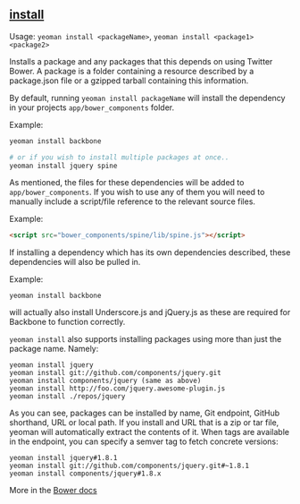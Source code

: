 ## <a href="#install" name="install">install</a>

Usage: `yeoman install <packageName>`, `yeoman install <package1> <package2>`

Installs a package and any packages that this depends on using Twitter Bower. A package is a folder containing a resource described by a package.json file or a gzipped tarball containing this information.

By default, running `yeoman install packageName` will install the dependency in your projects `app/bower_components` folder.

Example:

```sh
yeoman install backbone

# or if you wish to install multiple packages at once..
yeoman install jquery spine
```

As mentioned, the files for these dependencies will be added to `app/bower_components`. If you wish to use any of them you will need to manually include a script/file reference to the relevant source files.

Example:

```html
<script src="bower_components/spine/lib/spine.js"></script>
```

If installing a dependency which has its own dependencies described, these dependencies will also be pulled in.

Example:

    yeoman install backbone

will actually also install Underscore.js and jQuery.js as these are required for Backbone to function correctly.

`yeoman install` also supports installing packages using more than just the package name. Namely:

    yeoman install jquery
    yeoman install git://github.com/components/jquery.git
    yeoman install components/jquery (same as above)
    yeoman install http://foo.com/jquery.awesome-plugin.js
    yeoman install ./repos/jquery

As you can see, packages can be installed by name, Git endpoint, GitHub shorthand, URL or local path. If you install and URL that is a zip or tar file, yeoman will automatically extract the contents of it. When tags are available in the endpoint, you can specify a semver tag to fetch concrete versions:

    yeoman install jquery#1.8.1
    yeoman install git://github.com/components/jquery.git#~1.8.1
    yeoman install components/jquery#1.8.x

More in the [Bower docs](https://github.com/twitter/bower/blob/master/README.md#usage)